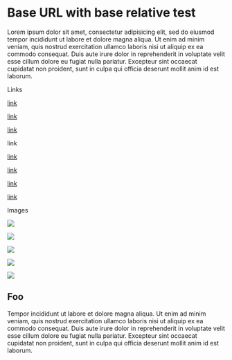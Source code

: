 # Base URL with base relative test

Lorem ipsum dolor sit amet, consectetur adipisicing elit, sed do eiusmod tempor incididunt ut labore et dolore magna aliqua. Ut enim ad minim veniam, quis nostrud exercitation ullamco laboris nisi ut aliquip ex ea commodo consequat. Duis aute irure dolor in reprehenderit in voluptate velit esse cillum dolore eu fugiat nulla pariatur. Excepteur sint occaecat cupidatat non proident, sunt in culpa qui officia deserunt mollit anim id est laborum.

Links

[link]

[link][1]

[link][2]

link

[link][3]

[link][4]

[link][5]

[link][6]

Images

![][7]

![][8]

![][9]

![][10]

![][11]

## Foo

Tempor incididunt ut labore et dolore magna aliqua. Ut enim ad minim veniam, quis nostrud exercitation ullamco laboris nisi ut aliquip ex ea commodo consequat. Duis aute irure dolor in reprehenderit in voluptate velit esse cillum dolore eu fugiat nulla pariatur. Excepteur sint occaecat cupidatat non proident, sunt in culpa qui officia deserunt mollit anim id est laborum.

  [link]: foo/bar/baz.html
  [1]: ./foo/bar/baz.html
  [2]: /foo/bar/baz.html
  [3]: baz.html#foo
  [4]: /foo/bar/baz.html#foo
  [5]: http://test/foo/bar/baz.html
  [6]: https://test/foo/bar/baz.html
  [7]: foo/bar/baz.png
  [8]: ./foo/bar/baz.png
  [9]: /foo/bar/baz.png
  [10]: http://test/foo/bar/baz.png
  [11]: https://test/foo/bar/baz.png
